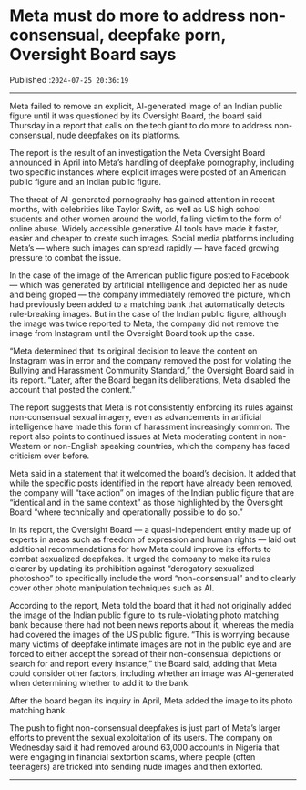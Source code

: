 # Meta must do more to address non-consensual, deepfake porn, Oversight Board says

Published :`2024-07-25 20:36:19`

---

Meta failed to remove an explicit, AI-generated image of an Indian public figure until it was questioned by its Oversight Board, the board said Thursday in a report that calls on the tech giant to do more to address non-consensual, nude deepfakes on its platforms.

The report is the result of an investigation the Meta Oversight Board announced in April into Meta’s handling of deepfake pornography, including two specific instances where explicit images were posted of an American public figure and an Indian public figure.

The threat of AI-generated pornography has gained attention in recent months, with celebrities like Taylor Swift, as well as US high school students and other women around the world, falling victim to the form of online abuse. Widely accessible generative AI tools have made it faster, easier and cheaper to create such images. Social media platforms including Meta’s — where such images can spread rapidly — have faced growing pressure to combat the issue.

In the case of the image of the American public figure posted to Facebook — which was generated by artificial intelligence and depicted her as nude and being groped — the company immediately removed the picture, which had previously been added to a matching bank that automatically detects rule-breaking images. But in the case of the Indian public figure, although the image was twice reported to Meta, the company did not remove the image from Instagram until the Oversight Board took up the case.

“Meta determined that its original decision to leave the content on Instagram was in error and the company removed the post for violating the Bullying and Harassment Community Standard,” the Oversight Board said in its report. “Later, after the Board began its deliberations, Meta disabled the account that posted the content.”

The report suggests that Meta is not consistently enforcing its rules against non-consensual sexual imagery, even as advancements in artificial intelligence have made this form of harassment increasingly common. The report also points to continued issues at Meta moderating content in non-Western or non-English speaking countries, which the company has faced criticism over before.

Meta said in a statement that it welcomed the board’s decision. It added that while the specific posts identified in the report have already been removed, the company will “take action” on images of the Indian public figure that are “identical and in the same context” as those highlighted by the Oversight Board “where technically and operationally possible to do so.”

In its report, the Oversight Board — a quasi-independent entity made up of experts in areas such as freedom of expression and human rights — laid out additional recommendations for how Meta could improve its efforts to combat sexualized deepfakes. It urged the company to make its rules clearer by updating its prohibition against “derogatory sexualized photoshop” to specifically include the word “non-consensual” and to clearly cover other photo manipulation techniques such as AI.

According to the report, Meta told the board that it had not originally added the image of the Indian public figure to its rule-violating photo matching bank because there had not been news reports about it, whereas the media had covered the images of the US public figure. “This is worrying because many victims of deepfake intimate images are not in the public eye and are forced to either accept the spread of their non-consensual depictions or search for and report every instance,” the Board said, adding that Meta could consider other factors, including whether an image was AI-generated when determining whether to add it to the bank.

After the board began its inquiry in April, Meta added the image to its photo matching bank.

The push to fight non-consensual deepfakes is just part of Meta’s larger efforts to prevent the sexual exploitation of its users. The company on Wednesday said it had removed around 63,000 accounts in Nigeria that were engaging in financial sextortion scams, where people (often teenagers) are tricked into sending nude images and then extorted.

---

